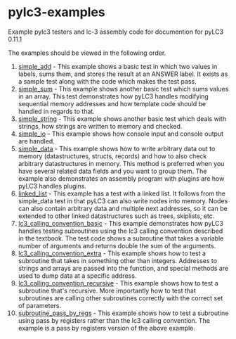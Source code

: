 # pylc3-examples

Example pylc3 testers and lc-3 assembly code for documention for pyLC3 0.11.1

The examples should be viewed in the following order.


1) [simple_add] - This example shows a basic test in which two values in labels, sums them, and stores the result at an ANSWER label. It exists as a sample test along with the code which makes the test pass.
2) [simple_sum] - This example shows another basic test which sums values in an array. This test demonstrates how pyLC3 handles modifying sequential memory addresses and how template code should be handled in regards to that.
3) [simple_string] - This example shows another basic test which deals with strings, how strings are written to memory and checked.
4) [simple_io] - This example shows how console input and console output are handled.
5) [simple_data] - This example shows how to write arbitrary data out to memory (datastructures, structs, records) and how to also check arbitrary datastructures in memory.  This method is preferred when you have several related data fields and you want to group them. The example also demonstrates an assembly program with plugins are how pyLC3 handles plugins.
6) [linked_list] - This example has a test with a linked list. It follows from the simple_data test in that pyLC3 can also write nodes into memory. Nodes can also contain arbitrary data and multiple next addresses, so it can be extended to other linked datastructures such as trees, skiplists, etc.
7) [lc3_calling_convention_basic] - This example demonstrates how pyLC3 handles testing subroutines using the lc3 calling convention described in the textbook. The test code shows a subroutine that takes a variable number of arguments and returns double the sum of the arguments.
8) [lc3_calling_convention_extra] - This example shows how to test a subroutine that takes in something other than integers. Addresses to strings and arrays are passed into the function, and special methods are used to dump data at a specific address.
9) [lc3_calling_convention_recursive] - This example shows how to test a subroutine that's recursive. More importantly how to test that subroutines are calling other subroutines correctly with the correct set of parameters.
10) [subroutine_pass_by_regs] - This example shows how to test a subroutine using pass by registers rather than the lc3 calling convention. The example is a pass by registers version of the above example.

[simple_add]: <simple_add>
[simple_sum]: <simple_sum>
[simple_string]: <simple_string>
[simple_io]: <simple_io>
[simple_data]: <simple_data>
[linked_list]: <linked_list>
[lc3_calling_convention_basic]: <lc3_calling_convention_basic>
[lc3_calling_convention_extra]: <lc3_calling_convention_extra>
[lc3_calling_convention_recursive]: <lc3_calling_convention_recursive>
[subroutine_pass_by_regs]: <subroutine_pass_by_regs>
